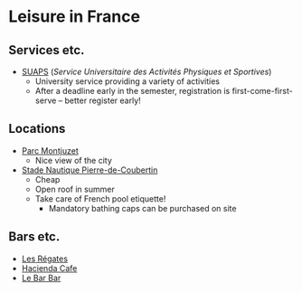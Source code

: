 # Leisure in France

## Services etc.

* [SUAPS](https://suaps.uca.fr/) (_Service Universitaire des Activités Physiques et Sportives_)
  * University service providing a variety of activities
  * After a deadline early in the semester, registration is first-come-first-serve – better register early!

## Locations

* [Parc Montjuzet](https://maps.app.goo.gl/FE5MLjC15eV5wshv7)
  * Nice view of the city
* [Stade Nautique Pierre-de-Coubertin](https://maps.app.goo.gl/qvjurZ9WymgTwPLW7)
  * Cheap
  * Open roof in summer
  * Take care of French pool etiquette!
    * Mandatory bathing caps can be purchased on site

## Bars etc.

* [Les Régates](https://maps.app.goo.gl/B3i7hgKAndKrahkU6)
* [Hacienda Cafe](https://maps.app.goo.gl/w61bUVXQpWwwKwMC9)
* [Le Bar Bar](https://maps.app.goo.gl/VKAFYFqj6KobygA8A)

